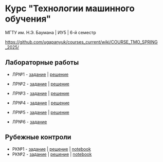 # Курс "Технологии машинного обучения"

МГТУ им. Н.Э. Баумана | ИУ5 | 6-й семестр

https://github.com/ugapanyuk/courses_current/wiki/COURSE_TMO_SPRING_2025/

## Лабораторные работы

- ЛР№1 - [задание](https://github.com/ugapanyuk/courses_current/wiki/LAB_TMO__EDA_VISUALIZATION) | [решение](./lab01/)
- ЛР№2 - [задание](https://github.com/ugapanyuk/courses_current/wiki/LAB_TMO__MISSING) | [решение](./lab02/)
- ЛР№3 - [задание](https://github.com/ugapanyuk/courses_current/wiki/LAB_TMO__KNN) | [решение](./lab03/)
- ЛР№4 - [задание](https://github.com/ugapanyuk/courses_current/wiki/LAB_TMO_TREES) | [решение](./lab04/)
- ЛР№5 - [задание](https://github.com/ugapanyuk/courses_current/wiki/LAB_TMO_ENSEMBLES_1) | [решение](./lab05/)

- ЛР№6 - [задание](https://github.com/ugapanyuk/courses_current/wiki/LAB_TMO_ENSEMBLES_2)

## Рубежные контроли

- РК№1 - [задание](https://github.com/ugapanyuk/courses_current/wiki/TMO_RK_1) | [решение](./rk1/) | [notebook](https://nbviewer.org/github/Yu-Leo/bmstu-iu5-tmo/blob/main/rk1/bmstu_tmo_rk1.ipynb)
- РК№2 - [задание](https://github.com/ugapanyuk/courses_current/wiki/TMO_RK_2) | [решение](./rk2/) | [notebook](https://nbviewer.org/github/Yu-Leo/bmstu-iu5-tmo/blob/main/rk2/bmstu_tmo_rk2.ipynb)

